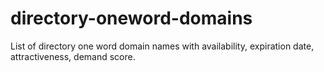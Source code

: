 # directory-oneword-domains
List of directory one word domain names with availability, expiration date, attractiveness, demand score.
